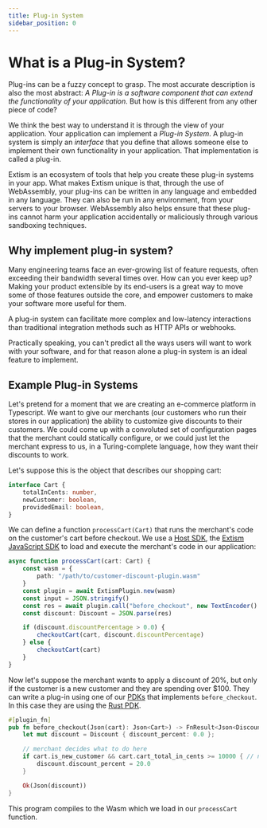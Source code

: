 ```yaml
---
title: Plug-in System
sidebar_position: 0
---
```


# What is a Plug-in System?

Plug-ins can be a fuzzy concept to grasp. The most accurate description is also the most abstract: *A Plug-in is a software component that can extend the functionality of your application*. But how is this different from any other piece of code?

We think the best way to understand it is through the view of your application. Your application can implement a *Plug-in System*. A plug-in system is simply an *interface* that you define that allows someone else to implement their own functionality in your application. That implementation is called a plug-in.

Extism is an ecosystem of tools that help you create these plug-in systems in your app.
What makes Extism unique is that, through the use of WebAssembly, your plug-ins can be written in any language and embedded in any language.
They can also be run in any environment, from your servers to your browser.
WebAssembly also helps ensure that these plug-ins cannot harm your application accidentally or maliciously through various sandboxing techniques.

## Why implement plug-in system?

Many engineering teams face an ever-growing list of feature requests, often exceeding their bandwidth several times over.
How can you ever keep up?
Making your product extensible by its end-users is a great way to move some of those features outside the core, and empower customers to make your software more useful for them.

A plug-in system can facilitate more complex and low-latency interactions than traditional integration methods such as HTTP APIs or webhooks.

Practically speaking, you can't predict all the ways users will want to work with your software, and for that reason alone a plug-in system is an ideal feature to implement. 

## Example Plug-in Systems


Let's pretend for a moment that we are creating an e-commerce platform in Typescript. We want to give our merchants (our customers who run their stores in our application) the ability to customize give discounts to their customers. We could come up with a convoluted set of configuration pages that the merchant could statically configure, or we could just let the merchant express to us, in a Turing-complete language, how they want their discounts to work.

Let's suppose this is the object that describes our shopping cart:

```typescript title=types.d.ts
interface Cart {
    totalInCents: number,
    newCustomer: boolean,
    providedEmail: boolean,
}
```

We can define a function `processCart(Cart)` that runs the merchant's code
on the customer's cart before checkout. We use a [Host SDK](/concept/host-sdk), the [Extism JavaScript SDK](https://github.com/extism/js-pdk) to load and execute the merchant's code in our application:

```typescript title=checkout.ts
async function processCart(cart: Cart) {
    const wasm = {
        path: "/path/to/customer-discount-plugin.wasm"
    }
    const plugin = await ExtismPlugin.new(wasm)
    const input = JSON.stringify()
    const res = await plugin.call("before_checkout", new TextEncoder().encode(input));
    const discount: Discount = JSON.parse(res)

    if (discount.discountPercentage > 0.0) {
        checkoutCart(cart, discount.discountPercentage)
    } else {
        checkoutCart(cart)
    }
}
```

Now let's suppose the merchant wants to apply a discount of 20%, but only if the customer is a new customer and they are spending over $100. They can write a plug-in using one of our [PDKs](/concept/pdk) that implements `before_checkout`. In this case they are using the [Rust PDK](https://github.com/extism/rust-pdk).

```rust title=discount.rs
#[plugin_fn]
pub fn before_checkout(Json(cart): Json<Cart>) -> FnResult<Json<Discount>> {
    let mut discount = Discount { discount_percent: 0.0 };

    // merchant decides what to do here
    if cart.is_new_customer && cart.cart_total_in_cents >= 10000 { // new customer & $100+ spend, give a 20% discount
        discount.discount_percent = 20.0
    }

    Ok(Json(discount))
}
```

This program compiles to the Wasm which we load in our `processCart` function.






